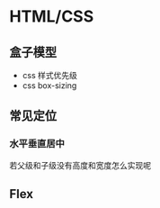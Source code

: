 # HTML/CSS

## 盒子模型

- css 样式优先级
- css box-sizing

## 常见定位

### 水平垂直居中

若父级和子级没有高度和宽度怎么实现呢

## Flex

